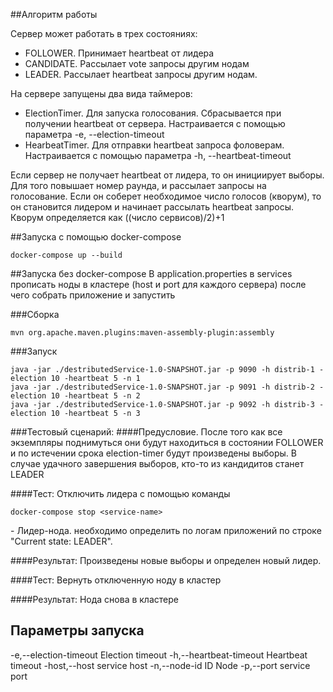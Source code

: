 ##Алгоритм работы

Сервер может работать в трех состояниях:
* FOLLOWER. Принимает heartbeat от лидера
* CANDIDATE. Рассылает vote запросы другим нодам
* LEADER. Рассылает heartbeat запросы другим нодам.

На сервере запущены два вида таймеров:
* ElectionTimer. Для запуска голосования. Сбрасывается при получении heartbeat от сервера. Настраивается с помощью 
  параметра -e, --election-timeout
* HearbeatTimer. Для отправки heartbeat запроса фоловерам. Настраивается с помощью параметра -h, --heartbeat-timeout

Если сервер не получает heartbeat от лидера, то он инициирует выборы. Для того повышает номер раунда, и рассылает 
запросы на голосование. Если он соберет необходимое число голосов (кворум), то он становится лидером и начинает
рассылать heartbeat запросы.
Кворум определяется как ((число сервисов)/2)+1

##Запуска с помощью docker-compose
```shell
docker-compose up --build
```

##Запуска без docker-compose
В application.properties в services прописать ноды в кластере (host и port для каждого сервера) 
после чего собрать приложение и запустить

###Сборка
```shell
mvn org.apache.maven.plugins:maven-assembly-plugin:assembly
```

###Запуск
```shell
java -jar ./destributedService-1.0-SNAPSHOT.jar -p 9090 -h distrib-1 -election 10 -heartbeat 5 -n 1
java -jar ./destributedService-1.0-SNAPSHOT.jar -p 9091 -h distrib-2 -election 10 -heartbeat 5 -n 2
java -jar ./destributedService-1.0-SNAPSHOT.jar -p 9092 -h distrib-3 -election 10 -heartbeat 5 -n 3
```

###Тестовый сценарий:
####Предусловие.
После того как все экземпляры поднимуться они будут находиться в состоянии FOLLOWER и по истечении срока election-timer 
будут произведены выборы. В случае удачного завершения выборов, кто-то из кандидитов станет LEADER

####Тест:
Отключить лидера с помощью команды

```shell
docker-compose stop <service-name>
```
<service-name> - Лидер-нода. необходимо определить по логам приложений по строке "Current state: LEADER".

####Результат:
Произведены новые выборы и определен новый лидер.

####Тест:
Вернуть отключенную ноду в кластер

####Результат:
Нода снова в кластере

## Параметры запуска
-e,--election-timeout <arg>    Election timeout 
-h,--heartbeat-timeout <arg>   Heartbeat timeout
-host,--host <arg>             service host
-n,--node-id <arg>             ID Node
-p,--port <arg>                service port
